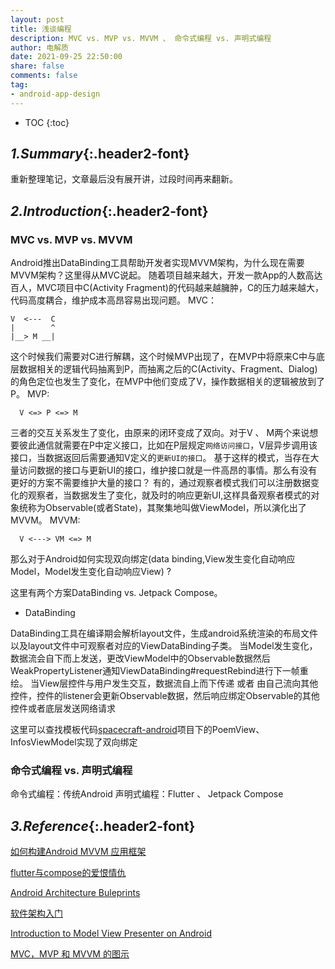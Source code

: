 ```yaml
---
layout: post
title: 浅谈编程
description: MVC vs. MVP vs. MVVM 、 命令式编程 vs. 声明式编程
author: 电解质
date: 2021-09-25 22:50:00
share: false
comments: false
tag: 
- android-app-design
---
```

* TOC
{:toc}
## *1.Summary*{:.header2-font}
重新整理笔记，文章最后没有展开讲，过段时间再来翻新。

## *2.Introduction*{:.header2-font}

### MVC vs. MVP vs. MVVM
Android推出DataBinding工具帮助开发者实现MVVM架构，为什么现在需要MVVM架构？这里得从MVC说起。
随着项目越来越大，开发一款App的人数高达百人，MVC项目中C(Activity Fragment)的代码越来越臃肿，C的压力越来越大，代码高度耦合，维护成本高昂容易出现问题。
MVC：
```
V  <---  C
|        ^
|__> M __|
```
这个时候我们需要对C进行解耦，这个时候MVP出现了，在MVP中将原来C中与底层数据相关的逻辑代码抽离到P，而抽离之后的C(Activity、Fragment、Dialog)的角色定位也发生了变化，在MVP中他们变成了V，操作数据相关的逻辑被放到了P。
MVP:
```
  V <=> P <=> M
```

三者的交互关系发生了变化，由原来的闭环变成了双向。对于V 、 M两个来说想要彼此通信就需要在P中定义接口，比如在P层规定`网络访问接口`，V层异步调用该接口，当数据返回后需要通知V定义的`更新UI的接口`。
基于这样的模式，当存在大量访问数据的接口与更新UI的接口，维护接口就是一件高昂的事情。那么有没有更好的方案不需要维护大量的接口？
有的，通过观察者模式我们可以注册数据变化的观察者，当数据发生了变化，就及时的响应更新UI,这样具备观察者模式的对象统称为Observable(或者State)，其聚集地叫做ViewModel，所以演化出了MVVM。
MVVM:
```
  V <---> VM <=> M
```
那么对于Android如何实现双向绑定(data binding,View发生变化自动响应Model，Model发生变化自动响应View) ?

这里有两个方案DataBinding vs. Jetpack Compose。

- DataBinding

DataBinding工具在编译期会解析layout文件，生成android系统渲染的布局文件以及layout文件中可观察者对应的ViewDataBinding子类。
当Model发生变化，数据流会自下而上发送，更改ViewModel中的Observable数据然后WeakPropertyListener通知ViewDataBinding#requestRebind进行下一帧重绘。
当View层控件与用户发生交互，数据流自上而下传递 或者 由自己流向其他控件，控件的listener会更新Observable数据，然后响应绑定Observable的其他控件或者底层发送网络请求

这里可以查找模板代码[spacecraft-android](https://github.com/electrolyteJ/spacecraft-android)项目下的PoemView、InfosViewModel实现了双向绑定

### 命令式编程 vs.  声明式编程
命令式编程：传统Android
声明式编程：Flutter 、 Jetpack Compose


## *3.Reference*{:.header2-font}

[如何构建Android MVVM 应用框架](https://tech.meituan.com/2016/11/11/android-mvvm.html)

[flutter与compose的爱恨情仇](https://mp.weixin.qq.com/s/ITwMel34jWHc3euMjSpvkQ)

[Android Architecture Buleprints](https://github.com/googlesamples/android-architecture)

[软件架构入门](http://www.ruanyifeng.com/blog/2016/09/software-architecture.html)

[Introduction to Model View Presenter on Android](http://konmik.com/post/introduction_to_model_view_presenter_on_android/)

[MVC，MVP 和 MVVM 的图示](http://www.ruanyifeng.com/blog/2015/02/mvcmvp_mvvm.html)
